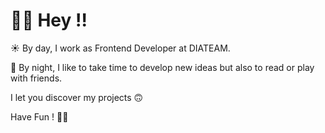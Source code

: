 # 👋🏼 Hey !!

☀️ By day, I work as Frontend Developer at DIATEAM.

🌙 By night, I like to take time to develop new ideas but also to read or play with friends.

I let you discover my projects 🙃

Have Fun ! ✌🏼
